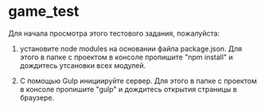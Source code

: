 # game_test

Для начала просмотра этого тестового задания, пожалуйста:

1. установите node modules на основании файла package.json. Для этого в папке с проектом в консоле пропишите "npm install" и дождитесь утсановки всех модулей.

2. С помощью Gulp инициируйте сервер. Для этого в папке с проектом в консоле пропишите "gulp" и дождитесь открытия страницы в браузере.
